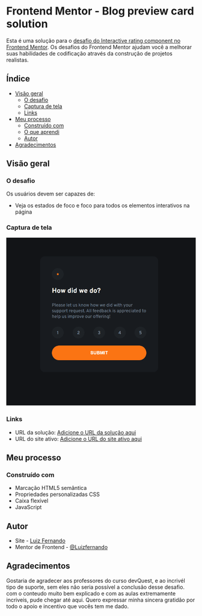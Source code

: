 # Frontend Mentor - Blog preview card solution

Esta é uma solução para o [desafio do Interactive rating component no Frontend Mentor](https://www.frontendmentor.io/challenges/blog-preview-card-ckPaj01IcS). Os desafios do Frontend Mentor ajudam você a melhorar suas habilidades de codificação através da construção de projetos realistas.

## Índice

- [Visão geral](#visão-geral)
  - [O desafio](#o-desafio)
  - [Captura de tela](#captura-de-tela)
  - [Links](#links)
- [Meu processo](#meu-processo)
  - [Construído com](#construído-com)
  - [O que aprendi](#o-que-aprendi)
  - [Autor](#autor)
- [Agradecimentos](#agradecimentos)



## Visão geral

### O desafio

Os usuários devem ser capazes de:

- Veja os estados de foco e foco para todos os elementos interativos na página

### Captura de tela

![](src/img/animacao.gif)



### Links

- URL da solução: [Adicione o URL da solução aqui](https://github.com/LuizFernandoFagundes/Componente-de-classifica-o)
- URL do site ativo: [Adicione o URL do site ativo aqui](https://luizfernandofagundes.github.io/Componente-de-classifica-o/)

## Meu processo

### Construído com

- Marcação HTML5 semântica
- Propriedades personalizadas CSS
- Caixa flexível
- JavaScript



## Autor

- Site - [Luiz Fernando](https://www.seu-site.com)
- Mentor de Frontend - [@Luizfernando](https://www.frontendmentor.io/profile/LuizFernandoFagundes)

## Agradecimentos

Gostaria de agradecer aos professores do curso devQuest, e ao incrivél tipo de suporte, sem eles não seria possível a conclusão desse desafio.
com o conteudo muito bem explicado e com as aulas extremamente incriveis, pude chegar até aqui.
Quero expressar minha sincera gratidão por todo o apoio e incentivo que vocês tem me dado.
